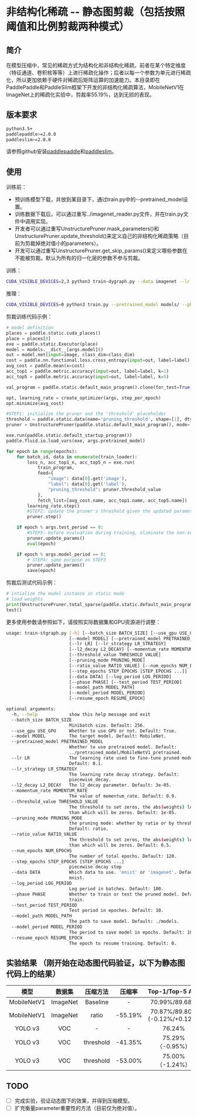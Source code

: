 # 非结构化稀疏 -- 静态图剪裁（包括按照阈值和比例剪裁两种模式）

## 简介

在模型压缩中，常见的稀疏方式为结构化和非结构化稀疏，前者在某个特定维度（特征通道、卷积核等等）上进行稀疏化操作；后者以每一个参数为单元进行稀疏化，所以更加依赖于硬件对稀疏后矩阵运算的加速能力。本目录即在PaddlePaddle和PaddleSlim框架下开发的非结构化稀疏算法，MobileNetV1在ImageNet上的稀疏化实验中，剪裁率55.19%，达到无损的表现。

## 版本要求
```bash
python3.5+
paddlepaddle>=2.0.0
paddleslim>=2.0.0
```

请参照github安装[paddlepaddle](https://github.com/PaddlePaddle/Paddle)和[paddleslim](https://github.com/PaddlePaddle/PaddleSlim)。

## 使用

训练前：
- 预训练模型下载，并放到某目录下，通过train.py中的--pretrained_model设置。
- 训练数据下载后，可以通过重写../imagenet_reader.py文件，并在train.py文件中调用实现。
- 开发者可以通过重写UnstructurePruner.mask_parameters()和UnstructurePruner.update_threshold()来定义自己的非结构化稀疏策略（目前为剪裁掉绝对值小的parameters）。
- 开发可以通过重写UnstructurePruner.get_skip_params()来定义哪些参数在不能被剪裁。默认为所有的归一化层的参数不参与剪裁。

训练：
```bash
CUDA_VISIBLE_DEVICES=2,3 python3 train-dygraph.py --data imagenet --lr 0.1 --phase prune --pruning_mode ratio --ratio=0.5
```

推理：
```bash
CUDA_VISIBLE_DEVICES=0 python3 train.py --pretrained_model models/ --phase test --data imagenet
```

剪裁训练代码示例：
```python
# model definition
places = paddle.static.cuda_places()
place = places[0]
exe = paddle.static.Executor(place)
model = models.__dict__[args.model]()
out = model.net(input=image, class_dim=class_dim)
cost = paddle.nn.functional.loss.cross_entropy(input=out, label=label)
avg_cost = paddle.mean(x=cost)
acc_top1 = paddle.metric.accuracy(input=out, label=label, k=1)
acc_top5 = paddle.metric.accuracy(input=out, label=label, k=5)

val_program = paddle.static.default_main_program().clone(for_test=True)

opt, learning_rate = create_optimizer(args, step_per_epoch)
opt.minimize(avg_cost)

#STEP1: initialize the pruner and the 'threshold' placeholder
threshold = paddle.static.data(name='pruning_threshold', shape=[1], dtype='float32')
pruner = UnstructurePruner(paddle.static.default_main_program(), mode='ratio', threshold=threshold, ratio_value=0.5, place=place)

exe.run(paddle.static.default_startup_program())
paddle.fluid.io.load_vars(exe, args.pretrained_model)

for epoch in range(epochs):
    for batch_id, data in enumerate(train_loader):
        loss_n, acc_top1_n, acc_top5_n = exe.run(
            train_program,
            feed={
                "image": data[0].get('image'),
                "label": data[0].get('label'),
                "pruning_threshold": pruner.threshold_value
            },
            fetch_list=[avg_cost.name, acc_top1.name, acc_top5.name])  
        learning_rate.step()
        #STEP2: update the pruner's threshold given the updated parameters
        pruner.step()

    if epoch % args.test_period == 0:
        #STEP3: before evaluation during training, eliminate the non-zeros generated by opt.step(), which, however, the cached masks setting to be zeros.
        pruner.update_params()
        eval(epoch)

    if epoch % args.model_period == 0:
        # STEP4: same purpose as STEP3
        pruner.update_params()
        save(epoch)
```

剪裁后测试代码示例：
```python
# intialize the model instance in static mode
# load weights
print(UnstructurePruner.total_sparse(paddle.static.default_main_program())) #注意，total_sparse为静态方法(static method)，可以不创建实例(instance)直接调用，方便只做测试的写法。
test()
```

更多使用参数请参照如下，请按照实际数据集和GPU资源进行调整：
```bash
usage: train-stgraph.py [-h] [--batch_size BATCH_SIZE] [--use_gpu USE_GPU]
                        [--model MODEL] [--pretrained_model PRETRAINED_MODEL]
                        [--lr LR] [--lr_strategy LR_STRATEGY]
                        [--l2_decay L2_DECAY] [--momentum_rate MOMENTUM_RATE]
                        [--threshold_value THRESHOLD_VALUE]
                        [--pruning_mode PRUNING_MODE]
                        [--ratio_value RATIO_VALUE] [--num_epochs NUM_EPOCHS]
                        [--step_epochs STEP_EPOCHS [STEP_EPOCHS ...]]
                        [--data DATA] [--log_period LOG_PERIOD]
                        [--phase PHASE] [--test_period TEST_PERIOD]
                        [--model_path MODEL_PATH]
                        [--model_period MODEL_PERIOD]
                        [--resume_epoch RESUME_EPOCH]

optional arguments:
  -h, --help            show this help message and exit
  --batch_size BATCH_SIZE
                        Minibatch size. Default: 256.
  --use_gpu USE_GPU     Whether to use GPU or not. Default: True.
  --model MODEL         The target model. Default: MobileNet.
  --pretrained_model PRETRAINED_MODEL
                        Whether to use pretrained model. Default:
                        ../pretrained_model/MobileNetV1_pretrained.
  --lr LR               The learning rate used to fine-tune pruned model.
                        Default: 0.1.
  --lr_strategy LR_STRATEGY
                        The learning rate decay strategy. Default:
                        piecewise_decay.
  --l2_decay L2_DECAY   The l2_decay parameter. Default: 3e-05.
  --momentum_rate MOMENTUM_RATE
                        The value of momentum_rate. Default: 0.9.
  --threshold_value THRESHOLD_VALUE
                        The threshold to set zeros, the abs(weights) lower
                        than which will be zeros. Default: 1e-05.
  --pruning_mode PRUNING_MODE
                        the pruning mode: whether by ratio or by threshold.
                        Default: ratio.
  --ratio_value RATIO_VALUE
                        The threshold to set zeros, the abs(weights) lower
                        than which will be zeros. Default: 0.5.
  --num_epochs NUM_EPOCHS
                        The number of total epochs. Default: 120.
  --step_epochs STEP_EPOCHS [STEP_EPOCHS ...]
                        piecewise decay step
  --data DATA           Which data to use. 'mnist' or 'imagenet'. Default:
                        mnist.
  --log_period LOG_PERIOD
                        Log period in batches. Default: 100.
  --phase PHASE         Whether to train or test the pruned model. Default:
                        train.
  --test_period TEST_PERIOD
                        Test period in epoches. Default: 10.
  --model_path MODEL_PATH
                        The path to save model. Default: ./models.
  --model_period MODEL_PERIOD
                        The period to save model in epochs. Default: 10.
  --resume_epoch RESUME_EPOCH
                        The epoch to resume training. Default: 0.
```

## 实验结果 （刚开始在动态图代码验证，以下为静态图代码上的结果）

| 模型 | 数据集 | 压缩方法 | 压缩率| Top-1/Top-5 Acc | lr | threshold | epoch |
|:--:|:---:|:--:|:--:|:--:|:--:|:--:|:--:|
| MobileNetV1 | ImageNet | Baseline | - | 70.99%/89.68% | - | - | - |
| MobileNetV1 | ImageNet |   ratio  | -55.19% | 70.87%/89.80% (-0.12%/+0.12%) | 0.005 | - | 68 |
| YOLO v3     |  VOC     | - | - |76.24% | - | - | - |
| YOLO v3     |  VOC     |threshold | -41.35% | 75.29%（-0.95%） | 0.005 | 0.05 | 10w |
| YOLO v3     |  VOC     |threshold | -53.00% | 75.00%（-1.24%） | 0.005 | 0.075 | 10w |

## TODO

- [ ] 完成实验，验证动态图下的效果，并得到压缩模型。
- [ ] 扩充衡量parameter重要性的方法（目前仅为绝对值）。

